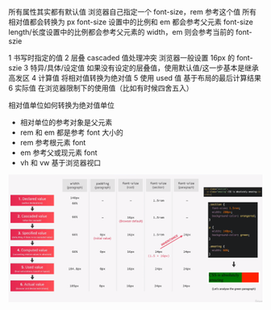 所有属性其实都有默认值
浏览器自己指定一个 font-size，rem 参考这个值
所有相对值都会转换为 px
font-size 设置中的比例和 em 都会参考父元素 font-size
length/长度设置中的比例都会参考父元素的 width，em 则会参考当前的 font-szie

1 书写时指定的值
2 层叠 cascaded 值处理冲突 浏览器一般设置 16px 的 font-szie
3 特异/具体/设定值 如果没有设定的层叠值，使用默认值/这一步基本是继承高发区
4 计算值
将相对值转换为绝对值
5 使用 used 值 基于布局的最后计算结果
6 实际值 在浏览器限制下的使用值（比如有时候四舍五入）

相对值单位如何转换为绝对值单位

- 相对单位的参考对象是父元素
- rem 和 em 都是参考 font 大小的
- rem 参考根元素 font
- em 参考父或现元素 font
- vh 和 vw 基于浏览器视口

![valueResolve](docs/article/notes/public/valueResolve.png)
